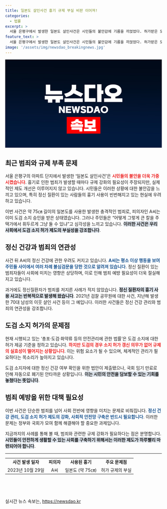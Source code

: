 ```yaml
---
title: 일본도 살인사건 흉기 규제 부실 비판 이어져!
categories:
  - 법률
excerpt: >
  서울 은평구에서 발생한 일본도 살인사건은 시민들의 불안감에 기름을 끼얹었다. 허가받은 도검의 소지가 어떻게 참극으로 이어졌는지, 규제의 허점이 논란이 되고 있다. 정부의 시스템 보완은 과연 언제 이루어질까?
feature_text: >
  서울 은평구에서 발생한 일본도 살인사건은 시민들의 불안감에 기름을 끼얹었다. 허가받은 도검의 소지가 어떻게 참극으로 이어졌는지, 규제의 허점이 논란이 되고 있다. 정부의 시스템 보완은 과연 언제 이루어질까?
image: '/assets/img/newsdao_breakingnews.jpg'
---
```


<p><img src="/assets/img/newsdao_breakingnews.jpg" alt="implanttips 속보" /></p>

<h2 data-ke-size="size26">최근 범죄와 규제 부족 문제</h2>

<p data-ke-size="size16">서울 은평구의 아파트 단지에서 발생한 ‘일본도 살인사건’은 <b><span style="color: #ee2323;">시민들의 불안을 더욱 가중시켰습니다</span></b>. 흉기로 인한 범죄가 발생할 때마다 규제 강화의 필요성이 주장되지만, 실제적인 제도 개선은 이루어지지 않고 있습니다. 시민들은 이러한 상황에 대한 불안감을 느끼고 있으며, 특히 정신 질환이 있는 사람들의 흉기 사용이 빈번해지고 있는 현실에 우려하고 있습니다.</p>

<p data-ke-size="size16">이번 사건은 약 75㎝ 길이의 일본도를 사용한 발생한 충격적인 범죄로, 피의자인 A씨는 이미 도검 소지 승인을 받은 상태였습니다. 그러나 주민들은 “어떻게 그렇게 큰 칼을 주택가에서 휘두르게 그냥 둘 수 있냐”고 심각성을 느끼고 있습니다. <b><span style="background-color: #21538527;">이러한 사건은 우리 사회에서 도검 소지 허가 제도의 부실성을 강조합니다</span></b>.</p>

<h2 data-ke-size="size26">정신 건강과 범죄의 연관성</h2>

<p data-ke-size="size16">사건 뒤 A씨의 정신 건강에 관한 우려도 커지고 있습니다. <b><span style="color: #1a5490;">A씨는 평소 이상 행동을 보여 주민들 사이에서 여러 차례 불심검문을 당한 것으로 알려져 있습니다</span></b>. 정신 질환이 있는 범죄자들이 사회에 미치는 영향은 상당하며, 이로 인해 범죄 예방 필요성이 더욱 절실해지고 있습니다.</p>

<p data-ke-size="size16">과거에도 정신질환자가 범죄를 저지른 사례가 적지 않았습니다. <b><span style="background-color: #21538527;">정신 질환자의 흉기 사용 사고는 반복적으로 발생해 왔습니다</span></b>. 2021년 검찰 공무원에 대한 사건, 지난해 발생한 70대 남성의 이웃 살인 사건 등이 그 예입니다. 이러한 사건들은 정신 건강 관리와 범죄의 연관성을 강조합니다.</p>

<h2 data-ke-size="size26">도검 소지 허가의 문제점</h2>

<p data-ke-size="size16">현재 시행되고 있는 ‘총포·도검·화약류 등의 안전관리에 관한 법률’은 도검 소지에 대한 허가 제공 기준을 정하고 있습니다. <b><span style="color: #ee2323;">하지만 도검의 경우 소지 허가 갱신 의무가 없어 규제의 실효성이 떨어지는 상황입니다</span></b>. 이는 위험 요소가 될 수 있으며, 체계적인 관리가 필요하다는 목소리가 높아지고 있습니다.</p>

<p data-ke-size="size16">도검 소지자에 대한 정신 건강 여부 확인을 위한 법안이 제출됐으나, 국회 임기 만료로 인해 자동으로 폐기된 안타까운 상황입니다. <b><span style="background-color: #21538527;">이는 시민의 안전을 담보할 수 있는 기회를 놓쳤다는 뜻입니다</span></b>.</p>

<h2 data-ke-size="size26">범죄 예방을 위한 대책 필요성</h2>

<p data-ke-size="size16">이번 사건은 단순한 범죄를 넘어 사회 전반에 영향을 미치는 문제로 비춰집니다. <b><span style="color: #1a5490;">정신 건강 관리, 도검 소지 허가 제도의 강화, 사회적 안전망 구축은 반드시 필요합니다</span></b>. 이러한 문제는 정부와 국회가 모여 함께 해결해야 할 중요한 과제입니다.</p>

<p data-ke-size="size16">지금까지의 사례를 통해 볼 때, 범죄와 관련한 규제 강화가 필요하다는 점은 분명합니다. <b><span style="background-color: #21538527;">시민들이 안전하게 생활할 수 있는 사회를 구축하기 위해서는 이러한 제도가 하루빨리 마련되어야 합니다</span></b>.</p>

<hr>

<table style="width: 100%; border-collapse: collapse;">
  <tr>
    <td style="text-align: center; height: 17px;"><b>사건 발생 일자</b></td>
    <td style="text-align: center; height: 17px;"><b>피의자</b></td>
    <td style="text-align: center; height: 17px;"><b>사용된 흉기</b></td>
    <td style="text-align: center; height: 17px;"><b>주요 문제점</b></td>
  </tr>
  <tr>
    <td style="text-align: center; height: 17px;">2023년 10월 29일</td>
    <td style="text-align: center; height: 17px;">A씨</td>
    <td style="text-align: center; height: 17px;">일본도 (약 75㎝)</td>
    <td style="text-align: center; height: 17px;">허가 규제의 부실</td>
  </tr>
</table>

<p data-ke-size="size16">&nbsp;</p>

<p data-ke-size="size16">&nbsp;</p>
실시간 뉴스 속보는, <a href="https://newsdao.kr" rel="dofollow">https://newsdao.kr</a>



